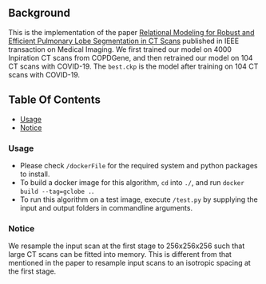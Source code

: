 ## Background

This is the implementation of the paper [Relational Modeling for Robust and Efficient Pulmonary Lobe Segmentation in CT Scans](https://arxiv.org/pdf/2004.07443.pdf) published in IEEE transaction on Medical Imaging. 
We first trained our model on 4000 Inpiration CT scans from COPDGene, and then retrained our model on 104 CT scans with COVID-19. The `best.ckp` is the model after training on 104 CT scans with COVID-19. 


## Table Of Contents
- [Usage](#usage)
- [Notice](#notice)

### Usage
 - Please check `/dockerFile` for the required system and python packages to install.
 - To build a docker image for this algorithm, `cd` into `./`, and run `docker build --tag=gclobe .`.
 - To run this algorithm on a test image, execute `/test.py` by supplying the input and output folders in commandline arguments.
 
### Notice
We resample the input scan at the first stage to 256x256x256 such that large CT scans can be fitted into memory. This is different from that mentioned in the paper to resample input scans to an isotropic spacing at the first stage.
 